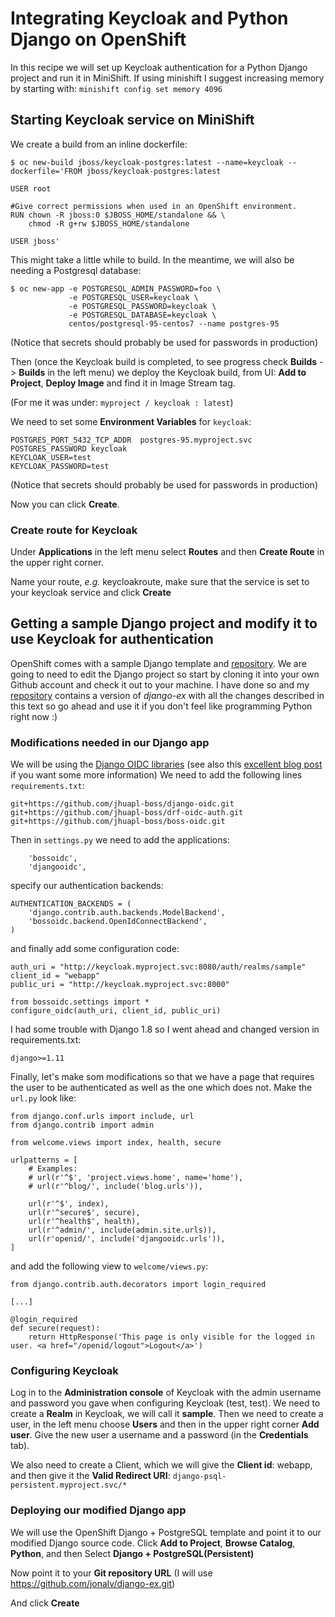 # Integrating Keycloak and Python Django on OpenShift
In this recipe we will set up Keycloak authentication for a Python Django project and run it in MiniShift. If using minishift I suggest increasing memory by starting with: `minishift config set memory 4096`

## Starting Keycloak service on MiniShift
We create a build from an inline dockerfile:
```
$ oc new-build jboss/keycloak-postgres:latest --name=keycloak --dockerfile='FROM jboss/keycloak-postgres:latest
 
USER root

#Give correct permissions when used in an OpenShift environment.
RUN chown -R jboss:0 $JBOSS_HOME/standalone && \
    chmod -R g+rw $JBOSS_HOME/standalone

USER jboss'
```
This might take a little while to build. In the meantime, we will also be needing a Postgresql database:
```
$ oc new-app -e POSTGRESQL_ADMIN_PASSWORD=foo \
             -e POSTGRESQL_USER=keycloak \
             -e POSTGRESQL_PASSWORD=keycloak \
             -e POSTGRESQL_DATABASE=keycloak \
             centos/postgresql-95-centos7 --name postgres-95
```
(Notice that secrets should probably be used for passwords in production)

Then (once the Keycloak build is completed, to see progress check **Builds** -> **Builds** in the left menu) we deploy the Keycloak build, from UI: **Add to Project**, **Deploy Image** and find it in Image Stream tag.

(For me it was under: `myproject / keycloak : latest`)

We need to set some **Environment Variables** for `keycloak`:
```
POSTGRES_PORT_5432_TCP_ADDR  postgres-95.myproject.svc
POSTGRES_PASSWORD keycloak
KEYCLOAK_USER=test
KEYCLOAK_PASSWORD=test
```
(Notice that secrets should probably be used for passwords in production)

Now you can click **Create**.

### Create route for Keycloak
Under **Applications** in the left menu select **Routes** and then **Create Route** in the upper right corner. 

Name your route, _e.g._ keycloakroute, make sure that the service is set to your keycloak service and click **Create**

## Getting a sample Django project and modify it to use Keycloak for authentication
OpenShift comes with a sample Django template and [repository](https://github.com/openshift/django-ex). 
We are going to need to edit the Django project so start by cloning it into your own Github account and 
check it out to your machine. I have done so and my [repository](https://github.com/jonalv/django-ex)
contains a version of _django-ex_ with all the changes described in this text so go ahead and use it if you don't feel like programming Python right now :)

### Modifications needed in our Django app
We will be using the [Django OIDC libraries](https://github.com/jhuapl-boss/boss-oidc) (see also this [excellent blog post](http://blog.jonharrington.org/static/integrate-django-with-keycloak/) if you want some more information)
We need to add the following lines `requirements.txt`:
```
git+https://github.com/jhuapl-boss/django-oidc.git
git+https://github.com/jhuapl-boss/drf-oidc-auth.git
git+https://github.com/jhuapl-boss/boss-oidc.git
```
Then in `settings.py` we need to add the applications:
```
    'bossoidc',
    'djangooidc',
```
specify our authentication backends:
```
AUTHENTICATION_BACKENDS = (
    'django.contrib.auth.backends.ModelBackend',
    'bossoidc.backend.OpenIdConnectBackend',
)
```
and finally add some configuration code:
```
auth_uri = "http://keycloak.myproject.svc:8080/auth/realms/sample"
client_id = "webapp"
public_uri = "http://keycloak.myproject.svc:8000"

from bossoidc.settings import *
configure_oidc(auth_uri, client_id, public_uri)
```

I had some trouble with Django 1.8 so I went ahead and changed version in requirements.txt:

```
django>=1.11
```
Finally, let's make som modifications so that we have a page that requires the user to be authenticated as well as the one which does not. Make the `url.py` look like:

```
from django.conf.urls import include, url
from django.contrib import admin

from welcome.views import index, health, secure

urlpatterns = [
    # Examples:
    # url(r'^$', 'project.views.home', name='home'),
    # url(r'^blog/', include('blog.urls')),

    url(r'^$', index),
    url(r'^secure$', secure),
    url(r'^health$', health),
    url(r'^admin/', include(admin.site.urls)),
    url(r'openid/', include('djangooidc.urls')),
]
```
and add the following view to `welcome/views.py`:
```
from django.contrib.auth.decorators import login_required

[...]

@login_required
def secure(request):
    return HttpResponse('This page is only visible for the logged in user. <a href="/openid/logout">Logout</a>')
```
### Configuring Keycloak 
Log in to the **Administration console** of Keycloak with the admin username and password you gave when configuring Keycloak (test, test). We need to create a **Realm** in Keycloak, we will call it **sample**. Then we need to create a user, in the left menu choose **Users** and then in the upper right corner **Add user**. Give the new user a username and a password (in the **Credentials** tab).

We also need to create a Client, which we will give the **Client id**: webapp, and then give it the **Valid Redirect URI**: `django-psql-persistent.myproject.svc/*`

### Deploying our modified Django app
We will use the OpenShift Django + PostgreSQL template and point it to our modified Django source code.
Click **Add to Project**, **Browse Catalog**, **Python**, and then Select **Django + PostgreSQL(Persistent)**

Now point it to your **Git repository URL** (I will use https://github.com/jonalv/django-ex.git)

And click **Create**



